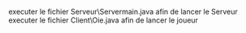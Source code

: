 executer le fichier Serveur\Servermain.java afin de lancer le Serveur 
executer le fichier Client\Oie.java afin de lancer le joueur
